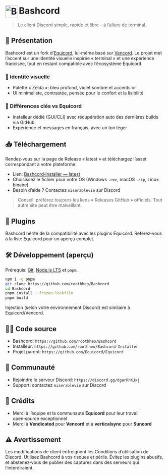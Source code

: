 # <img src="./browser/icon.png" width="40" align="left" alt="Bashcord"> Bashcord

> Le client Discord simple, rapide et libre – à l’allure de terminal.

## 🧭 Présentation

Bashcord est un fork d’[Equicord](https://github.com/Equicord/Equicord), lui‑même basé sur [Vencord](https://github.com/Vendicated/Vencord).
Le projet met l’accent sur une identité visuelle inspirée « terminal » et une expérience francisée,
tout en restant compatible avec l’écosystème Equicord.

### 🎨 Identité visuelle

- Palette « Zelda »: bleu profond, violet sombre et accents or
- UI minimaliste, contrastée, pensée pour le confort et la lisibilité

### 🔁 Différences clés vs Equicord

- Installeur dédié (GUI/CLI) avec récupération auto des dernières builds via GitHub
- Expérience et messages en français, avec un ton léger

## 📥 Téléchargement

Rendez‑vous sur la page de Release « latest » et téléchargez l’asset correspondant à votre plateforme:

- Lien: [Bashcord‑Installer — latest](https://github.com/roothheo/Bashcord-Installer/releases/tag/latest)
- Choisissez le fichier pour votre OS (Windows `.exe`, macOS `.zip`, Linux binaire)
- Besoin d’aide ? Contactez `miserablevie` sur Discord

> Conseil: préférez toujours les liens « Releases GitHub » officiels. Tout autre site peut être malveillant.

## 🧩 Plugins

Bashcord hérite de la compatibilité avec les plugins Equicord. Référez‑vous à la liste Equicord pour un aperçu complet.

## 🛠️ Développement (aperçu)

Prérequis: [Git](https://git-scm.com/download), [Node.js LTS](https://nodejs.dev/en/) et `pnpm`.

```bash
npm i -g pnpm
git clone https://github.com/roothheo/Bashcord
cd Bashcord
pnpm install --frozen-lockfile
pnpm build
```

Injection (selon votre environnement Discord) est similaire à Equicord/Vencord.

## 🧑‍💻 Code source

- Bashcord: `https://github.com/roothheo/Bashcord`
- Installeur: `https://github.com/roothheo/Bashcord-Installer`
- Projet parent: `https://github.com/Equicord/Equicord`

## 🤝 Communauté

- Rejoindre le serveur Discord: `https://discord.gg/dgarRhKJxj`
- Support: contactez `miserablevie` sur Discord

## 🙏 Crédits

- Merci à l’équipe et la communauté **Equicord** pour leur travail open‑source exceptionnel
- Merci à **Vendicated** pour **Vencord** et à **verticalsync** pour **Suncord**

## ⚠️ Avertissement

Les modifications de client enfreignent les Conditions d’utilisation de Discord. Utilisez Bashcord à vos risques et périls.
Évitez les plugins abusifs, et abstenez‑vous de publier des captures dans des serveurs qui l’interdiraient.
